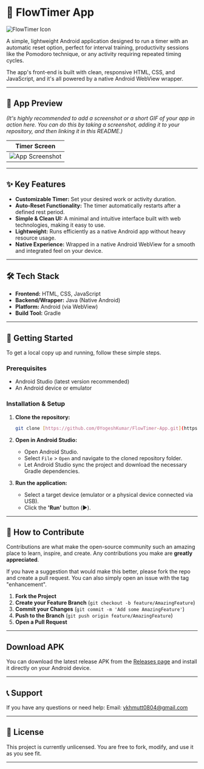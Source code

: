 # 🌊 FlowTimer App

![FlowTimer Icon](https://raw.githubusercontent.com/0YogeshKumar/FlowTimer-App/master/app/src/main/res/mipmap-xxxhdpi/ic_launcher_round.png)

A simple, lightweight Android application designed to run a timer with an automatic reset option, perfect for interval training, productivity sessions like the Pomodoro technique, or any activity requiring repeated timing cycles.

The app's front-end is built with clean, responsive HTML, CSS, and JavaScript, and it's all powered by a native Android WebView wrapper.

---

## 📸 App Preview

*(It's highly recommended to add a screenshot or a short GIF of your app in action here. You can do this by taking a screenshot, adding it to your repository, and then linking it in this README.)*

| Timer Screen |
| :----------: |
| ![App Screenshot](https://via.placeholder.com/300x600.png?text=Add+App+Screenshot+Here) |

---

## ✨ Key Features

* **Customizable Timer:** Set your desired work or activity duration.
* **Auto-Reset Functionality:** The timer automatically restarts after a defined rest period.
* **Simple & Clean UI:** A minimal and intuitive interface built with web technologies, making it easy to use.
* **Lightweight:** Runs efficiently as a native Android app without heavy resource usage.
* **Native Experience:** Wrapped in a native Android WebView for a smooth and integrated feel on your device.

---

## 🛠️ Tech Stack

* **Frontend:** HTML, CSS, JavaScript
* **Backend/Wrapper:** Java (Native Android)
* **Platform:** Android (via WebView)
* **Build Tool:** Gradle

---

## 🚀 Getting Started

To get a local copy up and running, follow these simple steps.

### Prerequisites

* Android Studio (latest version recommended)
* An Android device or emulator

### Installation & Setup

1.  **Clone the repository:**
    ```sh
    git clone [https://github.com/0YogeshKumar/FlowTimer-App.git](https://github.com/0YogeshKumar/FlowTimer-App.git)
    ```
2.  **Open in Android Studio:**
    * Open Android Studio.
    * Select `File` > `Open` and navigate to the cloned repository folder.
    * Let Android Studio sync the project and download the necessary Gradle dependencies.

3.  **Run the application:**
    * Select a target device (emulator or a physical device connected via USB).
    * Click the **'Run'** button (▶️).

---

## 🤝 How to Contribute

Contributions are what make the open-source community such an amazing place to learn, inspire, and create. Any contributions you make are **greatly appreciated**.

If you have a suggestion that would make this better, please fork the repo and create a pull request. You can also simply open an issue with the tag "enhancement".

1.  **Fork the Project**
2.  **Create your Feature Branch** (`git checkout -b feature/AmazingFeature`)
3.  **Commit your Changes** (`git commit -m 'Add some AmazingFeature'`)
4.  **Push to the Branch** (`git push origin feature/AmazingFeature`)
5.  **Open a Pull Request**

---

## Download APK

You can download the latest release APK from the [Releases page](https://github.com/0YogeshKumar/FlowTimer-App/releases) and install it directly on your Android device.

---

## 📞 Support

If you have any questions or need help:
Email: ykhmutt0804@gmail.com

---

## 📝 License

This project is currently unlicensed. You are free to fork, modify, and use it as you see fit.


---
